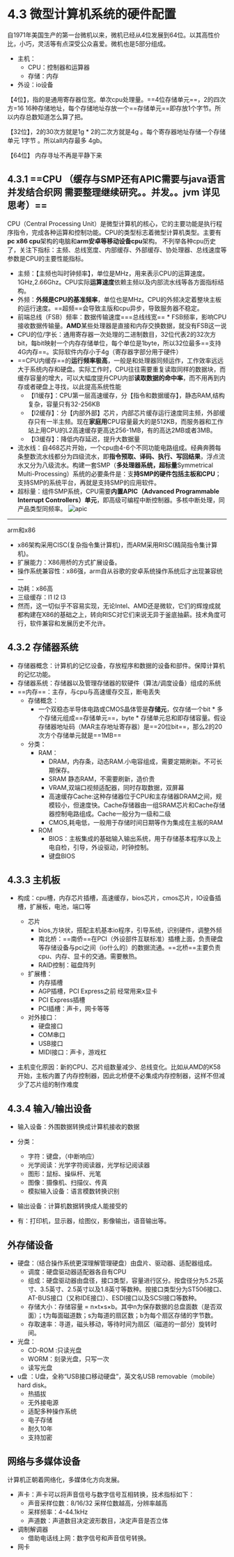# 4.3 微型计算机系统的硬件配置

自1971年美国生产的第一台微机以来，微机已经从4位发展到64位。以其高性价比，小巧，灵活等有点深受公众喜爱。微机也是5部分组成。

* 主机：
  * CPU：控制器和运算器
  * 存储：内存
* 外设：io设备

【4位】，指的是通用寄存器位宽。单次cpu处理量。==4位存储单元==，2的四次方=16 16种存储地址，每个存储地址存放一个==存储单元==即存放1个字节。所以内存总数知道怎么算了把。

【32位】，2的30次方就是1g * 2的二次方就是4g 。每个寄存器地址存储一个存储单元 1字节 。所以all内存最多 4gb。

【64位】 内存寻址不再是平静下来


## 4.3.1 ==CPU （缓存与SMP还有APIC需要与java语言并发结合织网 需要整理继续研究。。并发。。jvm 详见思考）==

CPU（Central Processing Unit）是微型计算机的核心，它的主要功能是执行程序指令，完成各种运算和控制功能。CPU的类型标志着微型计算机类型。主要有**pc x86 cpu**架构的电脑和**arm安卓等移动设备cpu**架构。
不列举各种cpu历史了，关注下指标：主频、总线宽度、内部缓存、外部缓存、协处理器、总线速度等参数是CPU的主要性能指标。
  * 主频：【主频也叫时钟频率】，单位是MHz，用来表示CPU的运算速度。  1GHz,2.66Ghz。CPU实际**运算速度**依赖主频以及内部流水线等各方面指标结构。
  * 外频：**外频是CPU的基准频率**，单位也是MHz。CPU的外频决定着整块主板的运行速度。==超频==会导致主版和cpu异步，导致服务器不稳定。
  * 前端总线（FSB）频率：数据传输速度===总线线宽== * FSB频率，影响CPU接收数据传输量。**AMD**某些处理器是直接和内存交换数据，就没有FSB这一说
  * CPU的位/字长：通用寄存器一次处理的二进制数目，32位代表2的32次方bit，每bit映射一个内存存储单位，每个单位是1byte，所以32位最多==支持4G内存==。实际软件内存小于4g（寄存器字部分用于硬件）
  * ==CPU内缓存==的**运行频率极高**，一般是和处理器同频运作，工作效率远远大于系统内存和硬盘。实际工作时，CPU往往需要重复读取同样的数据块，而缓存容量的增大，可以大幅度提升CPU内部**读取数据的命中率**，而不用再到内存或者硬盘上寻找，以此提高系统性能
    *  【l1缓存】：CPU第一层高速缓存，分【指令和数据缓存】，静态RAM,结构复杂，容量只有32-256KB
    * 【l2缓存】：分【内部外部】芯片，内部芯片缓存运行速度同主频，外部缓存只有一半主频。现在**家庭用**CPU容量最大的是512KB，而服务器和工作站上用CPU的L2高速缓存更高达256-1MB，有的高达2MB或者3MB。
    * 【l3缓存】：降低内存延迟，提升大数据量
  * 流水线：自468芯片开始，一个cpu由4-6个不同功能电路组成。经典奔腾每条整数流水线都分为四级流水，即**指令预取、译码、执行、写回结果**，浮点流水又分为八级流水。构建一套SMP（**多处理器系统，超标量**Symmetrical Multi-Processing）系统的必要条件是：支**持SMP的硬件包括主板和CPU**；支持SMP的系统平台，再就是支持SMP的应用软件。
  * 超标量：组件SMP系统，CPU需要**内置APIC（Advanced Programmable Interrupt Controllers）单元**，即高级可编程中断控制器。多核中断处理，同产品类型同频率。
![apic]($resource/apic.png)
----
arm和x86
* x86架构采用CISC(复杂指令集计算机)，而ARM采用RISC(精简指令集计算机)。
* 扩展能力：X86用桥的方式扩展设备。
* 操作系统兼容性：x86强，arm自从谷歌的安卓系统操作系统后才出现兼容统一
* 功耗：x86高
* 三级缓存：l1 l2 l3
* 然而，这一切似乎不容易实现，无论Intel、AMD还是微软，它们的辉煌成就都构建在X86的基础之上，转向RISC对它们来说无异于釜底抽薪。技术角度可行，软件兼容和发展历史不允许。

## 4.3.2 存储器系统

* 存储器概念：计算机的记忆设备，存放程序和数据的设备和部件。保障计算机的记忆功能。
* 存储器系统：存储器以及管理存储器的软硬件（算法/调度设备）组成的系统
* ==内存==：主存，与cpu与高速缓存交互，断电丢失
  * 存储概念：
       *  一个双稳态半导体电路或CMOS晶体管是**存储元**，仅存储一个bit
        * 多个存储元组成==存储单元==，byte
        * 存储单元总和即存储容量。假设存储器地址码（MAR主存地址寄存器）是==20位bit==，那么2的20次方个存储单元就是==1MB==
  * 分类：
    * RAM：
         *  DRAM，内存条，动态RAM.小电容组成，需要定期刷新。不可长期保存。
         * SRAM 静态RAM，不需要刷新，造价贵
         * VRAM,双端口视频适配器，同时存取数据，双屏幕
         * 高速缓存Cache:这种存储器位于CPU和主存储器DRAM之间，规模较小，但速度快。Cache存储器由一组SRAM芯片和Cache存储器控制电路组成。Cache一般分为一级和二级
         * CMOS,耗电低，一般用于存储时间日期等作为集成在主板的RAM
    * ROM
      * BIOS：主板集成的基础输入输出系统，用于存储基本程序以及上电自检，引导，外设驱动，时钟控制。
      * 键盘BIOS
## 4.3.3 主机板
* 构成：cpu槽，内存芯片插槽，高速缓存，bios芯片，cmos芯片，IO设备插槽，扩展板，电池，端口等
  * 芯片
    * bios,方块状，搭配主机基本io程序，引导系统，识别硬件，调整外频
    * 南北桥：==南侨==在PCI（外设部件互联标准）插槽上面，负责硬盘等存储设备与pci之间（io什么的）的数据流通。==北桥==主要负责cpu、内存、显卡的交通。需要散热。
    * RAID控制：磁盘阵列
  * 扩展槽：
    * 内存插槽
    * AGP插槽，PCI Express之前 经常用来x显卡
    * PCI Express插槽
    * PCI插槽：声卡，网卡等等
  * 对外接口：
    * 硬盘接口
    * COM串口
    * USB接口
    * MIDI接口：声卡，游戏杠
   
* 主机变化原因：新的CPU、芯片组数量减少、总线变化。比如从AMD的K58开始，主板内置了内存控制器，因此北桥便不必集成内存控制器，这样不但减少了芯片组的制作难度

## 4.3.4 输入/输出设备
* 输入设备：外围数据转换成计算机接收的数据
* 分类：
  * 字符：键盘，（中断响应）
  * 光学阅读：光学字符阅读器，光学标记阅读器
  * 图形：鼠标、操纵杆、光笔
  * 图像：摄像机、扫描仪、传真
  * 模拟输入设备：语言模数转换识别

* 输出设备：计算机数据转换成人能接受的
* 有：打印机，显示器，绘图仪，影像输出，语音输出等。

## 外存储设备
* 硬盘：（结合操作系统更深理解管理硬盘）由盘片、驱动器、适配器组成。
  * 调度：硬盘驱动器适配器各自有CPU
  *  组成：硬盘驱动器由盘径，接口类型，容量进行区分。按盘径分为5.25英寸、3.5英寸、2.5英寸以及1.8英寸等数种。按接口类型分为ST506接口、AT-BUS接口（又称IDE接口）、ESDI接口以及SCSI接口等数种。
  * 存储大小：存储容量 = n×t×s×b。其中n为保存数据的总盘面数（是否双面）；t为每面磁道数；s为每道的扇区数；b为每个扇区存储的字节数。
  * 存取速率：寻道，磁头移动，等待时间为扇区（磁道的一部分）旋转时间。
* 光盘：
  * CD-ROM :只读光盘
  * WORM：刻录光盘，只写一次
  * 读写光盘
* u盘 ：U盘，全称“USB接口移动硬盘”，英文名USB removable（mobile）hard disk。
  * 热插拔
  * 无外接电源
  * 适配多种操作系统
  * 电子存储
  * 耐久10年
  * 支持加密 


## 网络与多媒体设备
计算机正朝着网络化，多媒体化方向发展。
* 声卡：声卡可以将声音信号与数字信号互相转换，技术指标如下：
  * 声音采样位数：8/16/32 采样位数越高，分辨率越高
  * 采样频率：4-44.1kHz
  * 声道数：声道数目决定波形数目，决定声音是否立体
* 调制解调器
  * 借助电话线上网：数字信号和声音信号转换。
* 网卡